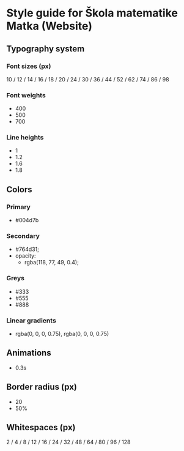 # Style guide for Škola matematike Matka (Website)

## Typography system

### Font sizes (px)

10 / 12 / 14 / 16 / 18 / 20 / 24 / 30 / 36 / 44 / 52 / 62 / 74 / 86 / 98

### Font weights

- 400
- 500
- 700

### Line heights

- 1
- 1.2
- 1.6
- 1.8

## Colors

### Primary

- #004d7b

### Secondary

- #764d31;
- opacity:
  - rgba(118, 77, 49, 0.4);

### Greys

- #333
- #555
- #888

### Linear gradients

- rgba(0, 0, 0, 0.75), rgba(0, 0, 0, 0.75)

## Animations

- 0.3s

## Border radius (px)

- 20
- 50%

## Whitespaces (px)

2 / 4 / 8 / 12 / 16 / 24 / 32 / 48 / 64 / 80 / 96 / 128
